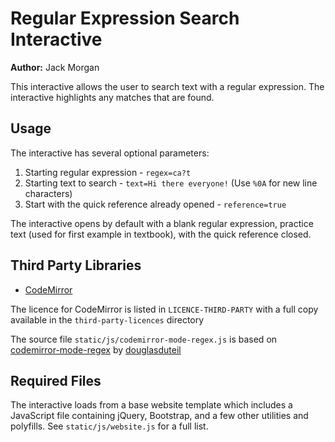 # Regular Expression Search Interactive

**Author:** Jack Morgan

This interactive allows the user to search text with a regular expression. The interactive highlights any matches that are found.

## Usage

The interactive has several optional parameters:

1. Starting regular expression - `regex=ca?t`
2. Starting text to search - `text=Hi there everyone!` (Use `%0A` for new line characters)
3. Start with the quick reference already opened - `reference=true`

The interactive opens by default with a blank regular expression, practice text (used for first example in textbook), with the quick reference closed.

## Third Party Libraries

- [CodeMirror](https://codemirror.net/)

The licence for CodeMirror is listed in `LICENCE-THIRD-PARTY` with a full copy available in the `third-party-licences` directory

The source file `static/js/codemirror-mode-regex.js` is based on [codemirror-mode-regex](https://gist.github.com/douglasduteil/5089187) by [douglasduteil](https://github.com/douglasduteil)

## Required Files

The interactive loads from a base website template which includes a JavaScript file containing jQuery, Bootstrap, and a few other utilities and polyfills.
See `static/js/website.js` for a full list.
